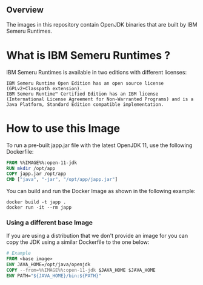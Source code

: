 ## Overview

The images in this repository contain OpenJDK binaries that are built by IBM Semeru Runtimes.

# What is IBM Semeru Runtimes ?

IBM Semeru Runtimes is available in two editions with different licenses:

```editions
IBM Semeru Runtime Open Edition has an open source license (GPLv2+Classpath extension).
IBM Semeru Runtime™ Certified Edition has an IBM license (International License Agreement for Non-Warranted Programs) and is a Java Platform, Standard Edition compatible implementation.
```

# How to use this Image

To run a pre-built japp.jar file with the latest OpenJDK 11, use the following Dockerfile:

```dockerfile
FROM %%IMAGE%%:open-11-jdk
RUN mkdir /opt/app
COPY japp.jar /opt/app
CMD ["java", "-jar", "/opt/app/japp.jar"]
```

You can build and run the Docker Image as shown in the following example:

```console
docker build -t japp .
docker run -it --rm japp
```

### Using a different base Image

If you are using a distribution that we don't provide an image for you can copy the JDK using a similar Dockerfile to the one below:

```dockerfile
# Example
FROM <base image>
ENV JAVA_HOME=/opt/java/openjdk
COPY --from=%%IMAGE%%:open-11-jdk $JAVA_HOME $JAVA_HOME
ENV PATH="${JAVA_HOME}/bin:${PATH}"
```
